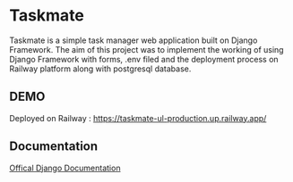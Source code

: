# Taskmate

Taskmate is a simple task manager web application built on Django Framework. The aim of this project was to implement the working of using Django Framework with forms, .env filed and the deployment process on Railway platform along with postgresql database.


## DEMO

Deployed on Railway : https://taskmate-ul-production.up.railway.app/

## Documentation

[Offical Django Documentation](https//:www.djangoproject.com/)